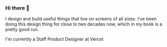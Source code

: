 ### Hi there 🤘

I design and build useful things that live on screens of all sizes. I’ve been doing this design thing for close to two decades now, which in my book is a pretty good run.

I'm currently a Staff Product Designer at Vercel.
